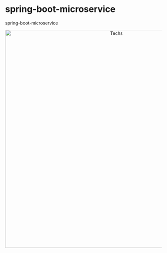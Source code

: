 # spring-boot-microservice
spring-boot-microservice
<p align="center">
  <a href="#">
    <img alt="Techs" title="Techs" src="https://user-images.githubusercontent.com/34090058/67662717-00b71880-f975-11e9-8067-ca3c2062680a.png" width="700">
  </a>
</p>
